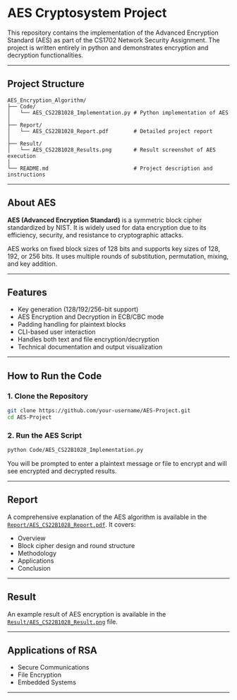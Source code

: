 # AES Cryptosystem Project

This repository contains the implementation of the Advanced Encryption Standard (AES) as part of the CS1702 Network Security Assignment. The project is written entirely in python and demonstrates encryption and decryption functionalities.

---

## Project Structure

```
AES_Encryption_Algorithm/ 
├── Code/ 
│   └── AES_CS22B1028_Implementation.py # Python implementation of AES 
│   
├── Report/ 
│   └── AES_CS22B1028_Report.pdf        # Detailed project report 
│   
├── Result/ 
│   └── AES_CS22B1028_Results.png       # Result screenshot of AES execution 
│ 
└── README.md                           # Project description and instructions
```


---

## About AES

**AES (Advanced Encryption Standard)** is a symmetric block cipher standardized by NIST. It is widely used for data encryption due to its efficiency, security, and resistance to cryptographic attacks.

AES works on fixed block sizes of 128 bits and supports key sizes of 128, 192, or 256 bits. It uses multiple rounds of substitution, permutation, mixing, and key addition.

---

## Features

- Key generation (128/192/256-bit support)
- AES Encryption and Decryption in ECB/CBC mode
- Padding handling for plaintext blocks
- CLI-based user interaction
- Handles both text and file encryption/decryption
- Technical documentation and output visualization

---

## How to Run the Code

### 1. Clone the Repository
```bash
git clone https://github.com/your-username/AES-Project.git
cd AES-Project
```

### 2. Run the AES Script
```bash
python Code/AES_CS22B1028_Implementation.py
```
You will be prompted to enter a plaintext message or file to encrypt and will see encrypted and decrypted results.

---

## Report

A comprehensive explanation of the AES algorithm is available in the [`Report/AES_CS22B1028_Report.pdf`](Report/AES_CS22B1028_Report.pdf). It covers:
- Overview
- Block cipher design and round structure
- Methodology
- Applications
- Conclusion

---

## Result

An example result of AES encryption is available in the [`Result/AES_CS22B1028_Result.png`](Result/AES_CS22B1028_Result.png) file.

---

## Applications of RSA

- Secure Communications
- File Encryption
- Embedded Systems

---


